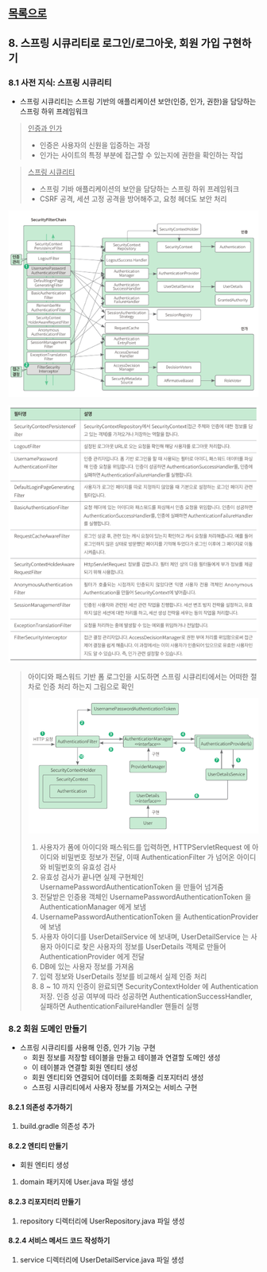 ## [목록으로](README.md)

## 8. 스프링 시큐리티로 로그인/로그아웃, 회원 가입 구현하기

### 8.1 사전 지식: 스프링 시큐리티

* 스프링 시큐리티는 스프링 기반의 애플리케이션 보안(인증, 인가, 권한)을 담당하는 스프링 하위 프레임워크

> <u>인증과 인가</u>
> * 인증은 사용자의 신원을 입증하는 과정
> * 인가는 사이트의 특정 부분에 접근할 수 있는지에 권한을 확인하는 작업

> <u>스프링 시큐리티</u>
> * 스프링 기바 애플리케이션의 보안을 담당하는 스프링 하위 프레임워크
> * CSRF 공격, 세션 고정 공격을 방어해주고, 요청 헤더도 보안 처리

![img.png](img.png)

![img_1.png](img_1.png)

> 아이디와 패스워드 기반 폼 로그인을 시도하면 스프링 시큐리티에서는 어떠한 절차로 인증 처리 하는지 그림으로 확인
> 
> ![img_2.png](img_2.png)
> 
> 1. 사용자가 폼에 아이디와 패스워드를 입력하면, HTTPServletRequest 에 아이디와 비밀번호 정보가 전달, 이때  AuthenticationFilter 가 넘어온 아이디와 비밀번호의 유효성 검사
> 2. 유효성 검사가 끝나면 실제 구현체인 UsernamePasswordAuthenticationToken 을 만들어 넘겨줌
> 3. 전달받은 인증용 객체인 UsernamePasswordAuthenticationToken 을 AuthenticationManager 에게 보냄
> 4. UsernamePasswordAuthenticationToken 을 AuthenticationProvider 에 보냄
> 5. 사용자 아이디를 UserDetailService 에 보내며, UserDetailService 는 사용자 아이디로 찾은 사용자의 정보를 UserDetails 객체로 만들어 AuthenticationProvider 에게 전달
> 6. DB에 있는 사용자 정보를 가져옴
> 7. 입력 정보와 UserDetails 정보를 비교해서 실제 인증 처리
> 8. 8 ~ 10 까지 인증이 완료되면 SecurityContextHolder 에 Authentication 저장. 인증 성공 여부에 따라 성공하면 AuthenticationSuccessHandler, 실패하면 AuthenticationFailureHandler 핸들러 실행

### 8.2 회원 도메인 만들기

* 스프링 시큐리티를 사용해 인증, 인가 기능 구현
  * 회원 정보를 저장할 테이블을 만들고 테이블과 연결할 도메인 생성
  * 이 테이블과 연결할 회원 엔티티 생성
  * 회원 엔티티와 연결되어 데이터를 조회해줄 리포지터리 생성
  * 스프링 시큐리티에서 사용자 정보를 가져오는 서비스 구현
  
#### 8.2.1 의존성 추가하기

1. build.gradle 의존성 추가

#### 8.2.2 엔티티 만들기

* 회원 엔티티 생성

1. domain 패키지에 User.java 파일 생성

#### 8.2.3 리포지터리 만들기

1. repository 디렉터리에 UserRepository.java 파일 생성

#### 8.2.4 서비스 메서드 코드 작성하기

1. service 디렉터리에 UserDetailService.java 파일 생성

